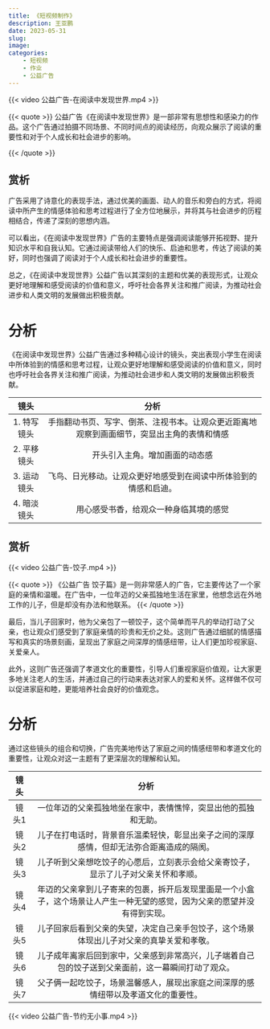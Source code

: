 ```yaml
---
title: 《短视频制作》
description: 王亚鹏
date: 2023-05-31
slug: 
image:
categories:
    - 短视频
    - 作业
    - 公益广告
---
```


{{< video 公益广告-在阅读中发现世界.mp4 >}}

{{< quote >}}
公益广告《在阅读中发现世界》是一部非常有思想性和感染力的作品。这个广告通过拍摄不同场景、不同时间点的阅读经历，向观众展示了阅读的重要性和对于个人成长和社会进步的影响。

{{< /quote >}}

## 赏析
广告采用了诗意化的表现手法，通过优美的画面、动人的音乐和旁白的方式，将阅读中所产生的情感体验和思考过程进行了全方位地展示，并将其与社会进步的历程相结合，传递了深刻的思想内涵。

可以看出，《在阅读中发现世界》广告的主要特点是强调阅读能够开拓视野、提升知识水平和自我认知。它通过阅读带给人们的快乐、启迪和思考，传达了阅读的美好，同时也强调了阅读对于个人成长和社会进步的重要性。

总之，《在阅读中发现世界》公益广告以其深刻的主题和优美的表现形式，让观众更好地理解和感受阅读的价值和意义，呼吁社会各界关注和推广阅读，为推动社会进步和人类文明的发展做出积极贡献。


# 分析

《在阅读中发现世界》公益广告通过多种精心设计的镜头，突出表现小学生在阅读中所体验到的情感和思考过程，让观众更好地理解和感受阅读的价值和意义，同时也呼吁社会各界关注和推广阅读，为推动社会进步和人类文明的发展做出积极贡献。


| 镜头 | 分析 | 
|:----:|:----:|
|1. 特写镜头|手指翻动书页、写字、倒茶、注视书本。让观众更近距离地观察到画面细节，突显出主角的表情和情感| 
|2. 平移镜头|开头引入主角。增加画面的动态感|     
|3. 运动镜头|飞鸟、日光移动。让观众更好地感受到在阅读中所体验到的情感和启迪。|  
|4. 暗淡镜头|用心感受书香，给观众一种身临其境的感觉|  


## 赏析

{{< video 公益广告-饺子.mp4 >}}

{{< quote >}}
《公益广告 饺子篇》是一则非常感人的广告，它主要传达了一个家庭的亲情和温暖。在广告中，一位年迈的父亲孤独地生活在家里，他想念远在外地工作的儿子，但是却没有办法和他联系。
{{< /quote >}}


最后，当儿子回家时，他为父亲包了一顿饺子，这个简单而平凡的举动打动了父亲，也让观众们感受到了家庭亲情的珍贵和无价之处。这则广告通过细腻的情感描写和真实的场景刻画，呈现出了家庭之间深厚的情感纽带，让人们更加珍视家庭、关爱亲人。

此外，这则广告还强调了孝道文化的重要性，引导人们重视家庭价值观，让大家更多地关注老人的生活，并通过自己的行动来表达对家人的爱和关怀。这样做不仅可以促进家庭和睦，更能培养社会良好的价值观念。




# 分析

通过这些镜头的组合和切换，广告完美地传达了家庭之间的情感纽带和孝道文化的重要性，让观众对这一主题有了更深层次的理解和认知。


| 镜头 | 分析 | 
|:----:|:----:|
| 镜头1 |一位年迈的父亲孤独地坐在家中，表情憔悴，突显出他的孤独和无助。| 
| 镜头2     |儿子在打电话时，背景音乐温柔轻快，彰显出亲子之间的深厚感情，但却无法弥合距离造成的隔阂。|     
| 镜头3     |儿子听到父亲想吃饺子的心愿后，立刻表示会给父亲寄饺子，显示了儿子对父亲关怀和孝顺。|  
| 镜头4     |年迈的父亲拿到儿子寄来的包裹，拆开后发现里面是一个小盒子，这个场景让人产生一种无望的感觉，因为父亲的愿望并没有得到实现。|  
|   镜头5  |儿子回家后看到父亲的失望，决定自己亲手包饺子，这个场景体现出儿子对父亲的真挚关爱和孝敬。|  
|  镜头6   |儿子成年离家后回到家中，父亲感到非常高兴，儿子端着自己包的饺子送到父亲面前，这一幕瞬间打动了观众。|  
|    镜头7  |父子俩一起吃饺子，场景温馨感人，展现出家庭之间深厚的感情纽带以及孝道文化的重要性。|  

{{< video 公益广告-节约无小事.mp4 >}}